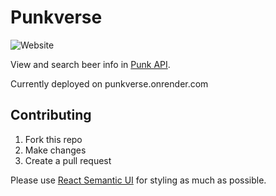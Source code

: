 # Punkverse

![Website](https://img.shields.io/website/https/punkverse.onrender.com.svg?style=popout-square)

View and search beer info in [Punk API](https://punkapi.com/documentation/v2).

Currently deployed on punkverse.onrender.com

## Contributing

1. Fork this repo
2. Make changes
3. Create a pull request

Please use [React Semantic UI](https://react.semantic-ui.com) for styling as much as possible.
